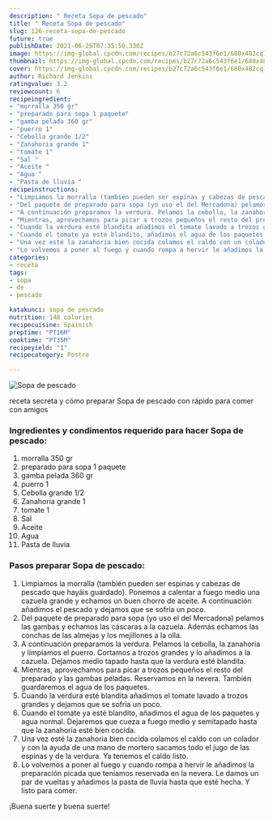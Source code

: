 ```yaml
---
description: " Receta Sopa de pescado"
title: " Receta Sopa de pescado"
slug: 126-receta-sopa-de-pescado
future: true
publishDate: 2021-06-29T07:35:50.330Z
image: https://img-global.cpcdn.com/recipes/b27c72a6c543f6e1/680x482cq70/sopa-de-pescado-foto-principal.jpg
thumbnail: https://img-global.cpcdn.com/recipes/b27c72a6c543f6e1/680x482cq70/sopa-de-pescado-foto-principal.jpg
cover: https://img-global.cpcdn.com/recipes/b27c72a6c543f6e1/680x482cq70/sopa-de-pescado-foto-principal.jpg
author: Richard Jenkins
ratingvalue: 3.2
reviewcount: 6
recipeingredient:
- "morralla 350 gr"
- "preparado para sopa 1 paquete"
- "gamba pelada 360 gr"
- "puerro 1"
- "Cebolla grande 1/2"
- "Zanahoria grande 1"
- "tomate 1"
- "Sal "
- "Aceite "
- "Agua "
- "Pasta de lluvia "
recipeinstructions:
- "Limpiamos la morralla (también pueden ser espinas y cabezas de pescado que hayáis guardado). Ponemos a calentar a fuego medio una cazuela grande y echamos un buen chorro de aceite. A continuación añadimos el pescado y dejamos que se sofría un poco."
- "Del paquete de preparado para sopa (yo uso el del Mercadona) pelamos las gambas y echamos las cáscaras a la cazuela. Además echamos las conchas de las almejas y los mejillones a la olla."
- "A continuación preparamos la verdura. Pelamos la cebolla, la zanahoria y limpiamos el puerro. Cortamos a trozos grandes y lo añadimos a la cazuela. Dejamos medio tapado hasta que la verdura esté blandita."
- "Mientras, aprovechamos para picar a trozos pequeños el resto del preparado y las gambas peladas. Reservamos en la nevera. También guardaremos el agua de los paquetes."
- "Cuando la verdura esté blandita añadimos el tomate lavado a trozos grandes y dejamos que se sofría un poco."
- "Cuando el tomate ya esté blandito, añadimos el agua de los paquetes y agua normal. Dejaremos que cueza a fuego medio y semitapado hasta que la zanahoria esté bien cocida."
- "Una vez esté la zanahoria bien cocida colamos el caldo con un colador y con la ayuda de una mano de mortero sacamos todo el jugo de las espinas y de la verdura. Ya tenemos el caldo listo."
- "Lo volvemos a poner al fuego y cuando rompa a hervir le añadimos la preparación picada que teníamos reservada en la nevera. Le damos un par de vueltas y añadimos la pasta de lluvia hasta que esté hecha. Y listo para comer."
categories:
- receta
tags:
- sopa
- de
- pescado

katakunci: sopa de pescado 
nutrition: 148 calories
recipecuisine: Spainish
preptime: "PT16M"
cooktime: "PT35M"
recipeyield: "1"
recipecategory: Postre

---
```



![Sopa de pescado](https://img-global.cpcdn.com/recipes/b27c72a6c543f6e1/680x482cq70/sopa-de-pescado-foto-principal.jpg)

receta secreta y cómo preparar Sopa de pescado con rápido para comer con amigos

<!--inarticleads1-->

### Ingredientes y condimentos requerido para hacer Sopa de pescado:

1. morralla 350 gr
1. preparado para sopa 1 paquete
1. gamba pelada 360 gr
1. puerro 1
1. Cebolla grande 1/2
1. Zanahoria grande 1
1. tomate 1
1. Sal 
1. Aceite 
1. Agua 
1. Pasta de lluvia 



<!--inarticleads2-->

### Pasos preparar Sopa de pescado:

1. Limpiamos la morralla (también pueden ser espinas y cabezas de pescado que hayáis guardado). Ponemos a calentar a fuego medio una cazuela grande y echamos un buen chorro de aceite. A continuación añadimos el pescado y dejamos que se sofría un poco.
1. Del paquete de preparado para sopa (yo uso el del Mercadona) pelamos las gambas y echamos las cáscaras a la cazuela. Además echamos las conchas de las almejas y los mejillones a la olla.
1. A continuación preparamos la verdura. Pelamos la cebolla, la zanahoria y limpiamos el puerro. Cortamos a trozos grandes y lo añadimos a la cazuela. Dejamos medio tapado hasta que la verdura esté blandita.
1. Mientras, aprovechamos para picar a trozos pequeños el resto del preparado y las gambas peladas. Reservamos en la nevera. También guardaremos el agua de los paquetes.
1. Cuando la verdura esté blandita añadimos el tomate lavado a trozos grandes y dejamos que se sofría un poco.
1. Cuando el tomate ya esté blandito, añadimos el agua de los paquetes y agua normal. Dejaremos que cueza a fuego medio y semitapado hasta que la zanahoria esté bien cocida.
1. Una vez esté la zanahoria bien cocida colamos el caldo con un colador y con la ayuda de una mano de mortero sacamos todo el jugo de las espinas y de la verdura. Ya tenemos el caldo listo.
1. Lo volvemos a poner al fuego y cuando rompa a hervir le añadimos la preparación picada que teníamos reservada en la nevera. Le damos un par de vueltas y añadimos la pasta de lluvia hasta que esté hecha. Y listo para comer.



¡Buena suerte y buena suerte!

